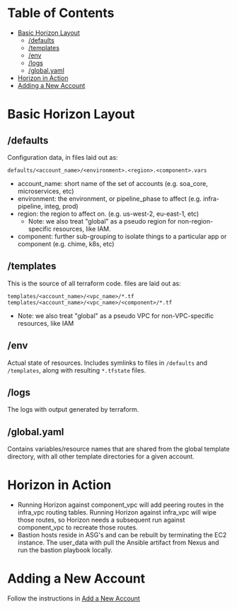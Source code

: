 # Table of Contents

- [Basic Horizon Layout](#basic-horizon-layout)
	- [/defaults](#defaults)
	- [/templates](#templates)
	- [/env](#env)
	- [/logs](#logs)
	- [/global.yaml](#globalyaml)
- [Horizon in Action](#horizon-in-action)
- [Adding a New Account](#adding-a-new-account)

# Basic Horizon Layout

## /defaults

Configuration data, in files laid out as:

`defaults/<account_name>/<environment>.<region>.<component>.vars`

* account\_name: short name of the set of accounts (e.g. soa\_core, microservices, etc)
* environment: the environment, or pipeline\_phase to affect (e.g. infra-pipeline, integ, prod)
* region: the region to affect on. (e.g. us-west-2, eu-east-1, etc)
    * Note: we also treat "global" as a pseudo region for non-region-specific resources, like IAM.
* component: further sub-grouping to isolate things to a particular app or component (e.g. chime, k8s, etc)

## /templates

This is the source of all terraform code. files are laid out as:

`templates/<account_name>/<vpc_name>/*.tf`
`templates/<account_name>/<vpc_name>/<component>/*.tf`

* Note: we also treat "global" as a pseudo VPC for non-VPC-specific resources, like IAM

## /env

Actual state of resources. Includes symlinks to files in `/defaults` and `/templates`, along with resulting `*.tfstate` files.

## /logs

The logs with output generated by terraform.

## /global.yaml

Contains variables/resource names that are shared from the global template
directory, with all other template directories for a given account.

# Horizon in Action

* Running Horizon against component_vpc will add peering routes in the infra_vpc routing tables.
  Running Horizon against infra_vpc will wipe those routes, so Horizon needs a subsequent run against
  component_vpc to recreate those routes.
* Bastion hosts reside in ASG's and can be rebuilt by terminating the EC2 instance. The user_data
  with pull the Ansible artifact from Nexus and run the bastion playbook locally.

# Adding a New Account

Follow the instructions in [Add a New Account](./docs/add_account.md)
